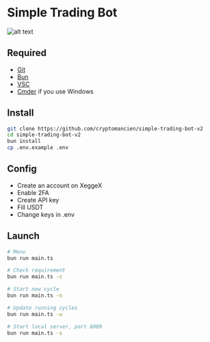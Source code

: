 # Simple Trading Bot

![alt text](https://pbs.twimg.com/media/GYvhSB1WcAA1Z61?format=png&name=medium "Title")

## Required

<ul>
    <li><a href="https://git-scm.com" target="_blank">Git</a></li>
    <li><a href="https://bun.sh]" target="_blank">Bun</a></li>
    <li><a href="https://code.visualstudio.com" target="_blank">VSC</a></li>
    <li><a href="https://cmder.app" target="_blank">Cmder</a> if you use Windows</li>
</ul>

## Install

``` bash
git clone https://github.com/cryptomancien/simple-trading-bot-v2
cd simple-trading-bot-v2
bun install
cp .env.example .env
```

## Config

- Create an account on XeggeX
- Enable 2FA
- Create API key
- Fill USDT
- Change keys in .env

## Launch

``` bash
# Menu
bun run main.ts

# Check requirement
bun run main.ts -c

# Start new cycle
bun run main.ts -n

# Update running cycles
bun run main.ts -u

# Start local server, port 8080
bun run main.ts -s
```